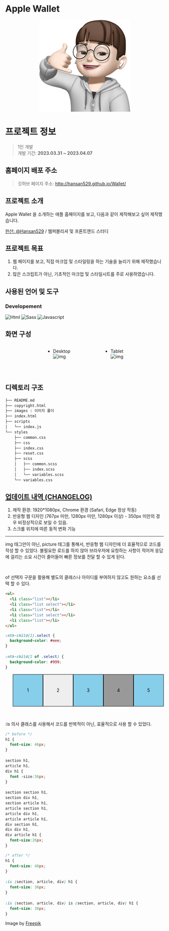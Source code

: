# Apple Wallet

<div align="center">
<img src="./images/iphone-profile.png" />
</div>

# **프로젝트 정보**

> 1인 개발  
> 개발 기간: **2023.03.31 ~ 2023.04.07**

## 홈페이지 배포 주소

> 깃허브 페이지 주소: http://hansan529.github.io/Wallet/

## 프로젝트 소개

Apple Wallet 을 소개하는 애플 홈페이지를 보고, 다음과 같이 제작해보고 싶어 제작했습니다.

[한산: @Hansan529](https://github.com/Hansan529) / 웹퍼블리셔 및 프론트엔드 스터디

## 프로젝트 목표

1. 웹 페이지를 보고, 직접 마크업 및 스타일링을 하는 기술을 늘리기 위해 제작했습니다.
2. 많은 스크립트가 아닌, 기초적인 마크업 및 스타일시트를 주로 사용하였습니다.

## 사용된 언어 및 도구

### Developement

![Html](https://img.shields.io/badge/html5-E34F26?style=for-the-badge&logo=html5&logoColor=white)
![Sass](https://img.shields.io/badge/sass-CC6699?style=for-the-badge&logo=sass&logoColor=white)
![Javascript](https://img.shields.io/badge/javascript-F7DF1E?style=for-the-badge&logo=javascript&logoColor=white)

## 화면 구성

- Desktop  
  ![img](https://github.com/Hansan529/Blog/assets/115819770/a7e9b753-593b-478c-8d22-f54ecb2d2d01)

- Tablet  
  ![img](https://github.com/Hansan529/Blog/assets/115819770/394bd0d1-516e-46a3-bf54-ee3fcb94b4c3)

<br>

## 디렉토리 구조

```zsh
├── README.md
├── copyright.html
├── images : 이미지 폴더
├── index.html
├── scripts
│   └── index.js
└── styles
    ├── common.css
    ├── css
    ├── index.css
    ├── reset.css
    ├── scss
    │   ├── common.scss
    │   ├── index.scss
    │   └── variables.scss
    └── variables.css
```

## [업데이트 내역 (CHANGELOG)](https://github.com/Hansan529/wallet/blob/main/CHANGELOG.md)

1. 제작 환경: 1920\*1080px, Chrome 환경 (Safari, Edge 정상 작동)
2. 반응형 웹 디자인 (767px 미만, 1280px 미만, 1280px 이상) - 350px 미만의 경우 비정상적으로 보일 수 있음.
3. 스크롤 위치에 따른 동적 변화 기능

---

img 태그만이 아닌, picture 태그를 통해서, 반응형 웹 디자인에 더 효율적으로 코드를 작성 할 수 있었다.
불필요한 로드를 하지 않아 브라우저에 요청하는 사항이 적어져 응답에 걸리는 소요 시간이 줄어들어 빠른 정보를 전달 할 수 있게 된다.

<br>

of 선택자 구문을 활용해 별도의 클래스나 아이디를 부여하지 않고도 원하는 요소를 선택 할 수 있다.

```html
<ul>
  <li class="list"></li>
  <li class="list select"></li>
  <li class="list"></li>
  <li class="list select"></li>
  <li class="list"></li>
</ul>
```

```css
:nth-child(2).select {
  background-color: #eee;
}

:nth-child(2 of .select) {
  background-color: #999;
}
```

  <ul>
    <li class="list">1</li>
    <li class="list select">2</li>
    <li class="list">3</li>
    <li class="list select">4</li>
    <li class="list">5</li>
  </ul>

<style>
  ul {
    display: flex;
    justify-content: space-evenly;
  }
  .list {
    list-style: none;
    width: 100px;
    height: 100px;
    background-color: skyblue;
    border: 1px solid #000;
    color: #000;
    text-align: center;
    line-height: 100px;
  }
  :nth-child(2).select {
  background-color: #eee;
  }
  
  :nth-child(2 of .select) {
  background-color: #999;
  }
</style>

<br>

:is 의사 클래스를 사용해서 코드를 반복적이 아닌, 효율적으로 사용 할 수 있었다.

```css
/* before */
h1 {
  font-size: 46px;
}

section h1,
article h1,
div h1 {
  font -size:36px;
}

section section h1,
section div h1,
section article h1,
article section h1,
article div h1,
article article h1,
div section h1,
div div h1,
div article h1 {
  font-size:26px;
}
```

```css
/* after */
h1 {
  font-size: 46px;
}

:is (section, article, div) h1 {
  font-size: 36px;
}

:is (section, article, div) is (section, article, div) h1 {
  font-size: 36px;
}
```

Image by
<a
      href="https://www.freepik.com/free-vector/collection-monochrome-flat-design-book-logo_12067421.htm#query=university%20symbol&position=13&from_view=keyword&track=ais"
      >Freepik</a
    >
